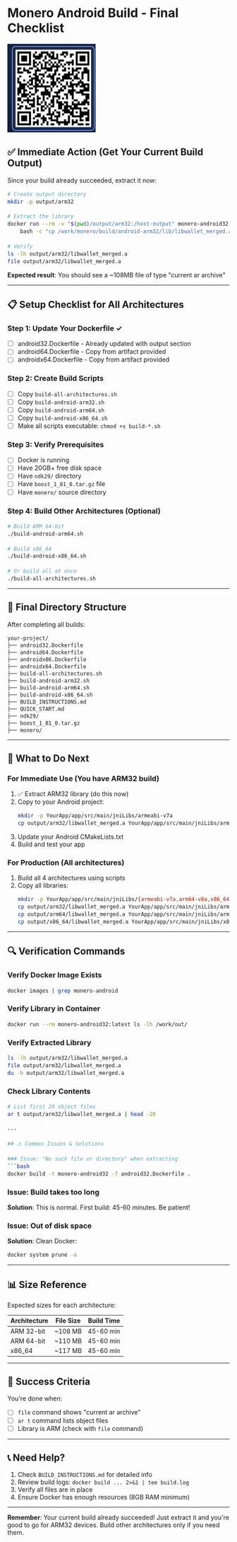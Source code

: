 # Monero Android Build - Final Checklist

<img src="https://github.com/niyid/xmrwallet/raw/master/monero_wallet.png" alt="Monero Wallet" width="200" height="200">

## ✅ Immediate Action (Get Your Current Build Output)

Since your build already succeeded, extract it now:

```bash
# Create output directory
mkdir -p output/arm32

# Extract the library
docker run --rm -v "$(pwd)/output/arm32:/host-output" monero-android32:latest \
    bash -c "cp /work/monero/build/android-arm32/lib/libwallet_merged.a /host-output/"

# Verify
ls -lh output/arm32/libwallet_merged.a
file output/arm32/libwallet_merged.a
```

**Expected result**: You should see a ~108MB file of type "current ar archive"

---

## 📋 Setup Checklist for All Architectures

### Step 1: Update Your Dockerfile ✓
- [ ] android32.Dockerfile - Already updated with output section
- [ ] android64.Dockerfile - Copy from artifact provided
- [ ] androidx64.Dockerfile - Copy from artifact provided

### Step 2: Create Build Scripts
- [ ] Copy `build-all-architectures.sh` 
- [ ] Copy `build-android-arm32.sh`
- [ ] Copy `build-android-arm64.sh`
- [ ] Copy `build-android-x86_64.sh`
- [ ] Make all scripts executable: `chmod +x build-*.sh`

### Step 3: Verify Prerequisites
- [ ] Docker is running
- [ ] Have 20GB+ free disk space
- [ ] Have `ndk29/` directory
- [ ] Have `boost_1_81_0.tar.gz` file
- [ ] Have `monero/` source directory

### Step 4: Build Other Architectures (Optional)

```bash
# Build ARM 64-bit
./build-android-arm64.sh

# Build x86_64
./build-android-x86_64.sh

# Or build all at once
./build-all-architectures.sh
```

---

## 📁 Final Directory Structure

After completing all builds:

```
your-project/
├── android32.Dockerfile
├── android64.Dockerfile
├── androidx86.Dockerfile
├── androidx64.Dockerfile
├── build-all-architectures.sh
├── build-android-arm32.sh
├── build-android-arm64.sh
├── build-android-x86_64.sh
├── BUILD_INSTRUCTIONS.md
├── QUICK_START.md
├── ndk29/
├── boost_1_81_0.tar.gz
├── monero/
```

---

## 🎯 What to Do Next

### For Immediate Use (You have ARM32 build)

1. ✅ Extract ARM32 library (do this now)
2. Copy to your Android project:
   ```bash
   mkdir -p YourApp/app/src/main/jniLibs/armeabi-v7a
   cp output/arm32/libwallet_merged.a YourApp/app/src/main/jniLibs/armeabi-v7a/
   ```
3. Update your Android CMakeLists.txt
4. Build and test your app

### For Production (All architectures)

1. Build all 4 architectures using scripts
2. Copy all libraries:
   ```bash
   mkdir -p YourApp/app/src/main/jniLibs/{armeabi-v7a,arm64-v8a,x86_64}
   cp output/arm32/libwallet_merged.a YourApp/app/src/main/jniLibs/armeabi-v7a/
   cp output/arm64/libwallet_merged.a YourApp/app/src/main/jniLibs/arm64-v8a/
   cp output/x86_64/libwallet_merged.a YourApp/app/src/main/jniLibs/x86_64/
   ```

---

## 🔍 Verification Commands

### Verify Docker Image Exists
```bash
docker images | grep monero-android
```

### Verify Library in Container
```bash
docker run --rm monero-android32:latest ls -lh /work/out/
```

### Verify Extracted Library
```bash
ls -lh output/arm32/libwallet_merged.a
file output/arm32/libwallet_merged.a
du -h output/arm32/libwallet_merged.a
```

### Check Library Contents
```bash
# List first 20 object files
ar t output/arm32/libwallet_merged.a | head -20

---

## ⚠️ Common Issues & Solutions

### Issue: "No such file or directory" when extracting
```bash
docker build -t monero-android32 -f android32.Dockerfile .
```

### Issue: Build takes too long
**Solution**: This is normal. First build: 45-60 minutes. Be patient!

### Issue: Out of disk space
**Solution**: Clean Docker:
```bash
docker system prune -a
```


---

## 📊 Size Reference

Expected sizes for each architecture:

| Architecture | File Size | Build Time |
|-------------|-----------|------------|
| ARM 32-bit  | ~108 MB   | 45-60 min  |
| ARM 64-bit  | ~110 MB   | 45-60 min  |
| x86_64      | ~117 MB   | 45-60 min  |

---

## 🎉 Success Criteria

You're done when:

- [ ] `file` command shows "current ar archive"
- [ ] `ar t` command lists object files
- [ ] Library is ARM (check with `file` command)

---

## 📞 Need Help?

1. Check `BUILD_INSTRUCTIONS.md` for detailed info
2. Review build logs: `docker build ... 2>&1 | tee build.log`
3. Verify all files are in place
4. Ensure Docker has enough resources (8GB RAM minimum)

---

**Remember**: Your current build already succeeded! Just extract it and you're good to go for ARM32 devices. Build other architectures only if you need them.
